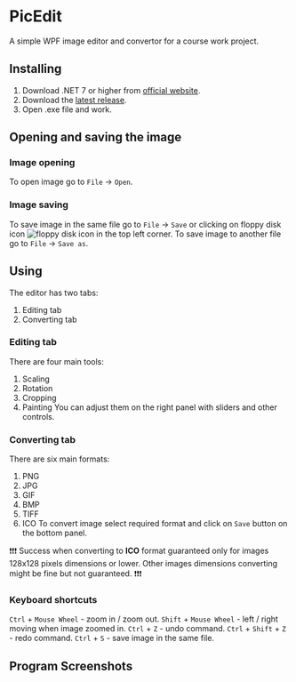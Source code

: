 # PicEdit
A simple WPF image editor and convertor for a course work project.

## Installing
1. Download .NET 7 or higher from [official website].
2. Download the [latest release].
3. Open .exe file and work.

## Opening and saving the image

### Image opening
To open image go to ```File``` -> ```Open```.

### Image saving
To save image in the same file go to ```File``` -> ```Save``` or clicking on floppy disk icon ![floppy disk icon] in the top left corner.
To save image to another file go to ```File``` -> ```Save as```.

## Using
The editor has two tabs:
1. Editing tab
2. Converting tab

### Editing tab
There are four main tools:
1. Scaling
2. Rotation
3. Cropping
4. Painting
You can adjust them on the right panel with sliders and other controls.

### Converting tab
There are six main formats:
1. PNG
2. JPG
3. GIF
4. BMP
5. TIFF
6. ICO
To convert image select required format and click on ```Save``` button on the bottom panel.

❗❗❗ Success when converting to **ICO** format guaranteed only for images 128x128 pixels dimensions or lower. 
Other images dimensions converting might be fine but not guaranteed. ❗❗❗
### Keyboard shortcuts
```Ctrl``` + ```Mouse Wheel``` - zoom in / zoom out.
```Shift``` + ```Mouse Wheel``` - left / right moving when image zoomed in.
```Ctrl``` + ```Z``` - undo command.
```Ctrl``` + ```Shift``` + ```Z``` - redo command.
```Ctrl``` + ```S``` - save image in the same file.

## Program Screenshots

[official website]: https://dotnet.microsoft.com/en-us/download/dotnet
[latest release]: https://github.com/mythter/PicEdit/releases/latest
[floppy disk icon]: https://github.com/mythter/PicEdit/assets/60883514/29524a65-eb7c-4273-89c8-cb7555cd47bf
